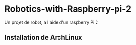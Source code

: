 # Robotics-with-Raspberry-pi-2
Un projet de robot, a l'aide d'un raspberry Pi 2

## Installation de ArchLinux

